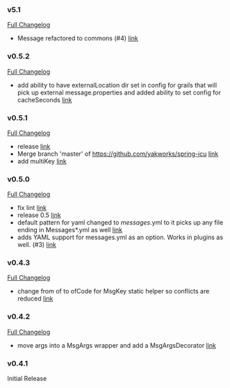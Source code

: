 ### v5.1

[Full Changelog](https://github.com/yakworks/spring-icu4j/compare/v0.5.2...v5.1)
- Message refactored to commons (#4) [link](https://github.com/yakworks/spring-icu4j/commit/52130f5ff3a117e537304799a9a60f50c4e04f5b)

### v0.5.2

[Full Changelog](https://github.com/yakworks/spring-icu4j/compare/v0.5.1...v0.5.2)
- add ability to have externalLocation dir set in config for grails that will pick up external message.properties and added ability to set config for cacheSeconds [link](https://github.com/yakworks/spring-icu4j/commit/1adb386347d56218b1c78c3fa0d0e868d909ce4c)

### v0.5.1

[Full Changelog](https://github.com/yakworks/spring-icu4j/compare/v0.5.0...v0.5.1)
- release [link](https://github.com/yakworks/spring-icu4j/commit/6f73d9c7a723c1b10c42227e2f7a9d4667ee7e1f)
- Merge branch 'master' of https://github.com/yakworks/spring-icu [link](https://github.com/yakworks/spring-icu4j/commit/e4e8fa676a68f48e00d6619d7983cc49fb9f5b3c)
- add multiKey [link](https://github.com/yakworks/spring-icu4j/commit/1337e6e7a4e95f6f238aee10b90dd7170c365fb0)

### v0.5.0

[Full Changelog](https://github.com/yakworks/spring-icu4j/compare/v0.4.3...v0.5.0)
- fix lint [link](https://github.com/yakworks/spring-icu4j/commit/8267412d85974ad0ef631dee60fbee1ad86f1330)
- release 0.5 [link](https://github.com/yakworks/spring-icu4j/commit/2662fd5b36dc31a46d987d771e6a83b2e1168677)
- default pattern for yaml changed to *messages*.yml to it picks up any file ending in Messages*.yml as well [link](https://github.com/yakworks/spring-icu4j/commit/ba1817a80566b7ebbbda4010dc1cfe63dee1e8d2)
- adds YAML support for messages.yml as an option.  Works in plugins as well. (#3) [link](https://github.com/yakworks/spring-icu4j/commit/3ae1abaa906548e42f0670c4236fd40142c81b8a)

### v0.4.3

[Full Changelog](https://github.com/yakworks/spring-icu4j/compare/v0.4.2...v0.4.3)
- change from of to ofCode for MsgKey static helper so conflicts are reduced [link](https://github.com/yakworks/spring-icu4j/commit/c8d788f66081ffd075a41d1af9baa85097be5c05)

### v0.4.2

[Full Changelog](https://github.com/yakworks/spring-icu4j/compare/v0.4.1...v0.4.2)
- move args into a MsgArgs wrapper and add a MsgArgsDecorator [link](https://github.com/yakworks/spring-icu4j/commit/fbd4928424335eb4e2140af064a5c97f36ed81c7)

### v0.4.1

Initial Release
